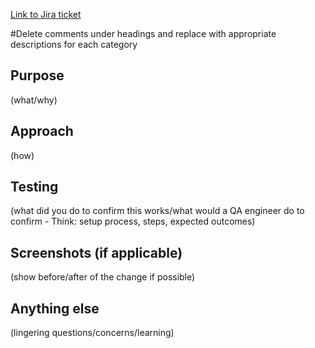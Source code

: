 [Link to Jira ticket](url_goes_here)

#Delete comments under headings and replace with appropriate descriptions for each category

## Purpose 
(what/why)

## Approach 
(how)

## Testing
(what did you do to confirm this works/what would a QA engineer do to confirm - Think: setup process, steps, expected outcomes)

## Screenshots (if applicable)
(show before/after of the change if possible)

## Anything else 
(lingering questions/concerns/learning)